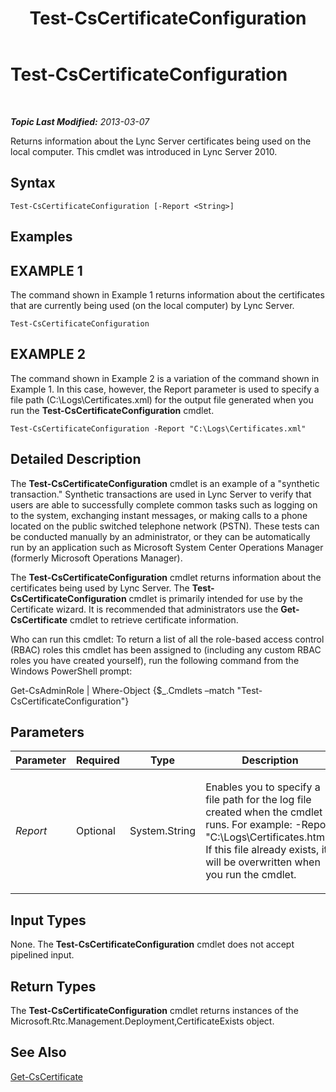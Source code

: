 ﻿---
title: Test-CsCertificateConfiguration
TOCTitle: Test-CsCertificateConfiguration
ms:assetid: 8086bdf7-d283-4666-9f6c-0d5a3a31b3a6
ms:mtpsurl: https://technet.microsoft.com/en-us/library/Gg398647(v=OCS.15)
ms:contentKeyID: 48184656
ms.date: 07/23/2014
mtps_version: v=OCS.15
---

<div data-xmlns="http://www.w3.org/1999/xhtml">

<div class="topic" data-xmlns="http://www.w3.org/1999/xhtml" data-msxsl="urn:schemas-microsoft-com:xslt" data-cs="http://msdn.microsoft.com/en-us/">

<div data-asp="http://msdn2.microsoft.com/asp">

# Test-CsCertificateConfiguration

</div>

<div id="mainSection">

<div id="mainBody">

<span> </span>

_**Topic Last Modified:** 2013-03-07_

Returns information about the Lync Server certificates being used on the local computer. This cmdlet was introduced in Lync Server 2010.

<div>

## Syntax

    Test-CsCertificateConfiguration [-Report <String>]

</div>

<div>

## Examples

<div>

## EXAMPLE 1

The command shown in Example 1 returns information about the certificates that are currently being used (on the local computer) by Lync Server.

    Test-CsCertificateConfiguration

</div>

<div>

## EXAMPLE 2

The command shown in Example 2 is a variation of the command shown in Example 1. In this case, however, the Report parameter is used to specify a file path (C:\\Logs\\Certificates.xml) for the output file generated when you run the **Test-CsCertificateConfiguration** cmdlet.

    Test-CsCertificateConfiguration -Report "C:\Logs\Certificates.xml"

</div>

</div>

<div>

## Detailed Description

The **Test-CsCertificateConfiguration** cmdlet is an example of a "synthetic transaction." Synthetic transactions are used in Lync Server to verify that users are able to successfully complete common tasks such as logging on to the system, exchanging instant messages, or making calls to a phone located on the public switched telephone network (PSTN). These tests can be conducted manually by an administrator, or they can be automatically run by an application such as Microsoft System Center Operations Manager (formerly Microsoft Operations Manager).

The **Test-CsCertificateConfiguration** cmdlet returns information about the certificates being used by Lync Server. The **Test-CsCertificateConfiguration** cmdlet is primarily intended for use by the Certificate wizard. It is recommended that administrators use the **Get-CsCertificate** cmdlet to retrieve certificate information.

Who can run this cmdlet: To return a list of all the role-based access control (RBAC) roles this cmdlet has been assigned to (including any custom RBAC roles you have created yourself), run the following command from the Windows PowerShell prompt:

Get-CsAdminRole | Where-Object {$\_.Cmdlets –match "Test-CsCertificateConfiguration"}

</div>

<div>

## Parameters


<table>
<colgroup>
<col style="width: 25%" />
<col style="width: 25%" />
<col style="width: 25%" />
<col style="width: 25%" />
</colgroup>
<thead>
<tr class="header">
<th>Parameter</th>
<th>Required</th>
<th>Type</th>
<th>Description</th>
</tr>
</thead>
<tbody>
<tr class="odd">
<td><p><em>Report</em></p></td>
<td><p>Optional</p></td>
<td><p>System.String</p></td>
<td><p>Enables you to specify a file path for the log file created when the cmdlet runs. For example: -Report &quot;C:\Logs\Certificates.html&quot;. If this file already exists, it will be overwritten when you run the cmdlet.</p></td>
</tr>
</tbody>
</table>


</div>

<div>

## Input Types

None. The **Test-CsCertificateConfiguration** cmdlet does not accept pipelined input.

</div>

<div>

## Return Types

The **Test-CsCertificateConfiguration** cmdlet returns instances of the Microsoft.Rtc.Management.Deployment,CertificateExists object.

</div>

<div>

## See Also


[Get-CsCertificate](get-cscertificate.md)  
  

</div>

</div>

<span> </span>

</div>

</div>

</div>

